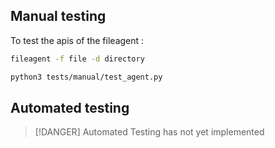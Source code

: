 ## Manual testing

To test the apis of the fileagent :

```bash
fileagent -f file -d directory
```

```bash
python3 tests/manual/test_agent.py
```

## Automated testing

> [!DANGER]
> Automated Testing has not yet implemented
